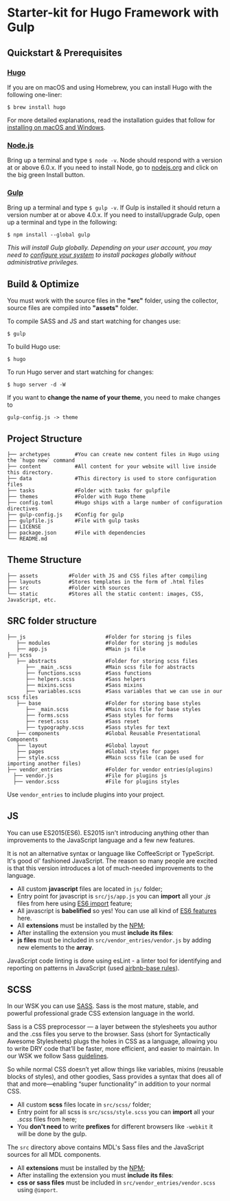# Starter-kit for Hugo Framework with Gulp

## Quickstart & Prerequisites

### [Hugo](https://gohugo.io/)

If you are on macOS and using Homebrew, you can install Hugo with the following one-liner:

````
$ brew install hugo
````

For more detailed explanations, read the installation guides that follow for [installing on macOS and Windows](https://gohugo.io/getting-started/installing/).

### [Node.js](https://nodejs.org)

Bring up a terminal and type `$ node -v`.
Node should respond with a version at or above 6.0.x.
If you need to install Node, go to [nodejs.org](https://nodejs.org) and click on the big green Install button.

### [Gulp](http://gulpjs.com)

Bring up a terminal and type `$ gulp -v`.
If Gulp is installed it should return a version number at or above 4.0.x.
If you need to install/upgrade Gulp, open up a terminal and type in the following:

````
$ npm install --global gulp
````

*This will install Gulp globally. Depending on your user account, you may need to [configure your system](https://github.com/sindresorhus/guides/blob/master/npm-global-without-sudo.md) to install packages globally without administrative privileges.*

## Build & Optimize

You must work with the source files in the **"src"** folder, using the collector, source files are compiled into **"assets"** folder.

To compile SASS and JS and start watching for changes use:

````
$ gulp
````

To build Hugo use:

````
$ hugo
````

To run Hugo server and start watching for changes:

````
$ hugo server -d -W
````

If you want to **change the name of your theme**, you need to make changes to

````
gulp-config.js -> theme
````

## Project Structure

````
├── archetypes        #You can create new content files in Hugo using the `hugo new` command
├── content           #All content for your website will live inside this directory.
├── data              #This directory is used to store configuration files
├── tasks             #Folder with tasks for gulpfile
├── themes            #Folder with Hugo theme
├── config.toml       #Hugo ships with a large number of configuration directives
├── gulp-config.js    #Config for gulp
├── gulpfile.js       #File with gulp tasks
├── LICENSE
├── package.json      #File with dependencies
└── README.md

````

## Theme Structure

```
├── assets          #Folder with JS and CSS files after compiling
├── layouts         #Stores templates in the form of .html files
├── src             #Folder with sources
└── static          #Stores all the static content: images, CSS, JavaScript, etc.

```

## SRC folder structure
```
├── js                          #Folder for storing js files
   ├── modules                  #Folder for storing js modules
   ├── app.js                   #Main js file
├── scss
   ├── abstracts                #Folder for storing scss files
      ├── _main_.scss           #Main scss file for abstracts
      ├── functions.scss        #Sass functions
      ├── helpers.scss          #Sass helpers
      ├── mixins.scss           #Sass mixins
      ├── variables.scss        #Sass variables that we can use in our scss files
   ├── base                     #Folder for storing base styles
      ├── _main.scss            #Main scss file for base styles      
      ├── forms.scss            #Sass styles for forms      
      ├── reset.scss            #Sass reset
      ├── typography.scss       #Sass styles for text      
   ├── components               #Global Reusable Presentational Components
   ├── layout                   #Global layout
   ├── pages                    #Global styles for pages
   ├── style.scss               #Main scss file (can be used for importing another files)
├── vendor_entries              #Folder for vendor entries(plugins)
  ├── vendor.js                 #File for plugins js 
  ├── vendor.scss               #File for plugins styles

```

Use `vendor_entries` to include plugins into your project.

## JS

You can use ES2015(ES6). ES2015 isn't introducing anything other than improvements to the JavaScript language and a few new features. 

It is not an alternative syntax or language like CoffeeScript or TypeScript. It's good ol' fashioned JavaScript. The reason so many people are excited is that this version introduces a lot of much-needed improvements to the language. 

* All custom **javascript** files are located in `js/` folder;
* Entry point for javascript is `src/js/app.js` you can **import** all your *.js* files from here using [ES6 import](https://developer.mozilla.org/en-US/docs/Web/JavaScript/Reference/Statements/import) feature;
* All javascript is **babelified** so yes! You can use all kind of [ES6 features](https://babeljs.io/docs/learn-es2015/) here.
* All **extensions** must be installed by the [NPM](https://docs.npmjs.com/cli/install);
* After installing the extension you must **include its files**:
* **js files** must be included in `src/vendor_entries/vendor.js` by adding new elements to the **array**.

JavaScript code linting is done using esLint - a linter tool for identifying and reporting on patterns in JavaScript (used [airbnb-base rules](https://www.npmjs.com/package/eslint-config-airbnb-base)).

## SCSS

In our WSK you can use [SASS](http://sass-lang.com/). Sass is the most mature, stable, and powerful professional grade CSS extension language in the world.

Sass is a CSS preprocessor — a layer between the stylesheets you author and the .css files you serve to the browser. Sass (short for Syntactically Awesome Stylesheets) plugs the holes in CSS as a language, allowing you to write DRY code that’ll be faster, more efficient, and easier to maintain. In our WSK we follow Sass [guidelines](https://sass-guidelin.es/#architecture).

So while normal CSS doesn’t yet allow things like variables, mixins (reusable blocks of styles), and other goodies, Sass provides a syntax that does all of that and more—enabling “super functionality” in addition to your normal CSS.  

* All custom **scss** files locate in `src/scss/` folder;
* Entry point for all scss is `src/scss/style.scss` you can **import** all your *.scss* files from here;
* You **don't need** to write **prefixes** for different browsers like `-webkit` it will be done by the gulp.

The `src` directory above contains MDL's Sass files and the JavaScript sources for all MDL components.

* All **extensions** must be installed by the [NPM](https://docs.npmjs.com/cli/install);
* After installing the extension you must **include its files**:
* **css or sass files** must be included in `src/vendor_entries/vendor.scss` using `@import`.
